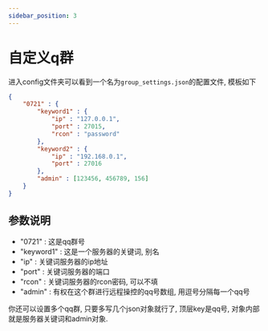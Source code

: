 ```yaml
---
sidebar_position: 3
---
```


# 自定义q群

进入config文件夹可以看到一个名为```group_settings.json```的配置文件, 模板如下
```json
{
    "0721" : {
        "keyword1" : {
            "ip" : "127.0.0.1",
            "port" : 27015,
            "rcon" : "password"
        },
        "keyword2" : {
            "ip" : "192.168.0.1",
            "port" : 27016
        },
        "admin" : [123456, 456789, 156]
    }
}
```

## 参数说明
- "0721" : 这是qq群号
- "keyword1" : 这是一个服务器的关键词, 别名
- "ip" : 关键词服务器的ip地址
- "port" : 关键词服务器的端口
- "rcon" : 关键词服务器的rcon密码, 可以不填
- "admin" : 有权在这个群进行远程操控的qq号数组, 用逗号分隔每一个qq号

你还可以设置多个qq群, 只要多写几个json对象就行了, 顶层key是qq号, 对象内部就是服务器关键词和admin对象.